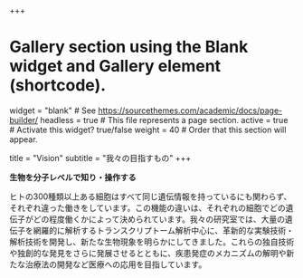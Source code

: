 +++
# Gallery section using the Blank widget and Gallery element (shortcode).
widget = "blank"  # See https://sourcethemes.com/academic/docs/page-builder/
headless = true  # This file represents a page section.
active = true  # Activate this widget? true/false
weight = 40  # Order that this section will appear.

title = "Vision"
subtitle = "我々の目指すもの"
+++

**生物を分子レベルで知り・操作する**

ヒトの300種類以上ある細胞はすべて同じ遺伝情報を持っているにも関わらず、それぞれ違った働きをしています。この機能の違いは、それぞれの細胞でどの遺伝子がどの程度働くかによって決められています。我々の研究室では、大量の遺伝子を網羅的に解析するトランスクリプトーム解析中心に、革新的な実験技術・解析技術を開発し、新たな生物現象を明らかにしてきました。これらの独自技術や独創的な発見をさらに発展させるとともに、疾患発症のメカニズムの解明や新たな治療法の開発など医療への応用を目指しています。 

